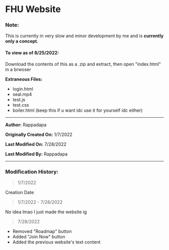 # FHU Website



### **Note:** 

This is currently in very slow and minor development by me and is **currently only a concept.**

#### __To view as of 8/25/2022:__ 

Download the contents of this as a .zip and extract, then open "index.html" in a brwoser

**Extraneous Files:**
- login.html
- seal.mp4
- test.js
- test.css
- boiler.html (keep this if u want idc use it for yourself idc either)


---
**Author:** Rappadapa


**Originally Created On:** 1/7/2022



**Last Modified On:** 7/28/2022



**Last Modified By:** Rappadapa

---

### Modification History:
> 1/7/2022

Creation Date

> 1/7/2022 - 7/28/2022

No idea lmao I just made the website ig

> 7/28/2022
- Removed "Roadmap" button
- Added "Join Now" button
- Added the previous website's text content
